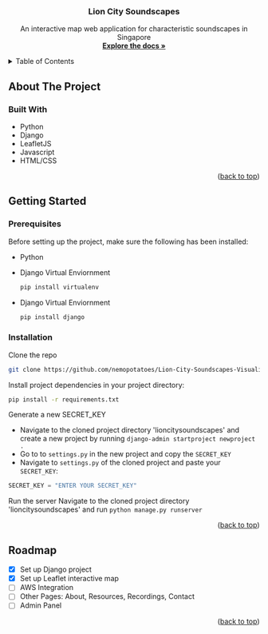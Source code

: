 <a name="readme-top"></a>

<!-- PROJECT LOGO -->
<br />
<div align="center">

<h3 align="center">Lion City Soundscapes</h3>

  <p align="center">
    An interactive map web application for characteristic soundscapes in Singapore
    <br />
    <a href="https://github.com/nemopotatoes/Lion-City-Soundscapes-Visualisation"><strong>Explore the docs »</strong></a>
  </p>
</div>

<!-- TABLE OF CONTENTS -->
<details>
  <summary>Table of Contents</summary>
  <ol>
    <li>
      <a href="#about-the-project">About The Project</a>
      <ul>
        <li><a href="#built-with">Built With</a></li>
      </ul>
    </li>
    <li>
      <a href="#getting-started">Getting Started</a>
      <ul>
        <li><a href="#prerequisites">Prerequisites</a></li>
        <li><a href="#installation">Installation</a></li>
      </ul>
    </li>
    <li><a href="#roadmap">Roadmap</a></li>
  </ol>
</details>

<!-- ABOUT THE PROJECT -->

## About The Project

### Built With

- Python
- Django
- LeafletJS
- Javascript
- HTML/CSS

<p align="right">(<a href="#readme-top">back to top</a>)</p>

<!-- GETTING STARTED -->

## Getting Started

### Prerequisites

Before setting up the project, make sure the following has been installed:

- Python

- Django Virtual Enviornment

  ```sh
  pip install virtualenv
  ```

- Django Virtual Enviornment
  ```sh
  pip install django
  ```

### Installation

Clone the repo

```sh
git clone https://github.com/nemopotatoes/Lion-City-Soundscapes-Visualisation.git
```

Install project dependencies in your project directory:

```sh
pip install -r requirements.txt
```

Generate a new SECRET_KEY

- Navigate to the cloned project directory 'lioncitysoundscapes' and create a new project by running `django-admin startproject newproject .`
- Go to to `settings.py` in the new project and copy the `SECRET_KEY`
- Navigate to `settings.py` of the cloned project and paste your `SECRET_KEY`:

```py
SECRET_KEY = "ENTER YOUR SECRET_KEY"
```

Run the server
Navigate to the cloned project directory 'lioncitysoundscapes' and run `python manage.py runserver`

<p align="right">(<a href="#readme-top">back to top</a>)</p>

<!-- ROADMAP -->

## Roadmap

- [x] Set up Django project
- [x] Set up Leaflet interactive map
- [ ] AWS Integration
- [ ] Other Pages: About, Resources, Recordings, Contact
- [ ] Admin Panel

<p align="right">(<a href="#readme-top">back to top</a>)</p>
